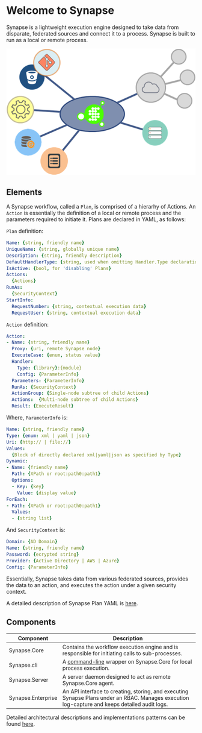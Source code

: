 # Welcome to Synapse

Synapse is a lightweight execution engine designed to take data from disparate, federated sources and connect it to a process.  Synapse is built to run as a local or remote process.

<p align="center">
<img alt="Synapse Concept" src="img/syn_concept.png" />
</p>

## Elements

A Synapse workflow, called a `Plan`, is comprised of a hierarhy of Actions.  An `Action` is essentially the definition of a local or remote process and the parameters required to initiate it.  Plans are declared in YAML, as follows:

`Plan` definition:
```yaml
Name: {string, friendly name}
UniqueName: {string, globally unique name}
Description: {string, friendly description}
DefaultHandlerType: {string, used when omitting Handler.Type declaration}
IsActive: {bool, for 'disabling' Plans}
Actions:
  {Actions}
RunAs:
  {SecurityContext}
StartInfo:
  RequestNumber: {string, contextual execution data}
  RequestUser: {string, contextual execution data}
```
`Action` definition:
```yaml
Action:
- Name: {string, friendly name}
  Proxy: {uri, remote Synapse node}
  ExecuteCase: {enum, status value}
  Handler:
    Type: {library}:{module}
    Config: {ParameterInfo}
  Parameters: {ParameterInfo}
  RunAs: {SecurityContext}
  ActionGroup: {Single-node subtree of child Actions}
  Actions:  {Multi-node subtree of child Actions}
  Result: {ExecuteResult}
```
Where, `ParameterInfo` is:
```yaml
Name: {string, friendly name}
Type: {enum: xml | yaml | json}
Uri: {http:// | file://}
Values:
  {Block of directly declared xml|yaml|json as specified by Type}
Dynamic:
- Name: {friendly name}
  Path: {XPath or root:path0:path1}
  Options:
  - Key: {key}
    Value: {display value}
ForEach:
- Path: {XPath or root:path0:path1}
  Values:
  - {string list}
```
And `SecurityContext` is:
```yaml
Domain: {AD Domain}
Name: {string, friendly name}
Password: {ecrypted string}
Provider: {Active Directory | AWS | Azure}
Config: {ParameterInfo}
```

Essentially, Synapse takes data from various federated sources, provides the data to an action, and executes the action under a given security context.

A detailed description of Synapse Plan YAML is [here](/plan/ "Plan YAML").

## Components

| Component | Description
|--------|--------
|Synapse.Core|Contains the workflow execution engine and is responsible for initiating calls to sub-processes.
|Synapse.cli|A [command-line](/cli/ "Command-line") wrapper on Synapse.Core for local process execution.
|Synapse.Server|A server daemon designed to act as remote Synapse.Core agent.
|Synapse.Enterprise|An API interface to creating, storing, and executing Synapse Plans under an RBAC.  Manages execution log-capture and keeps detailed audit logs.

Detailed architectural descriptions and implementations patterns can be found [here](/architecture/ "Architecture").